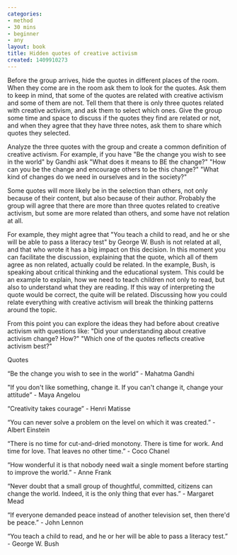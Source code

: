 ```yaml
---
categories:
- method
- 30 mins
- beginner
- any
layout: book
title: Hidden quotes of creative activism
created: 1409910273
---
```


Before the group arrives, hide the quotes in different places of the room. When they come are in the room ask them to look for the quotes. Ask them to keep in mind, that some of the quotes are related with creative activism and some of them are not. Tell them that there is only three quotes related with creative activism, and ask them to select which ones. Give the group some time and space to discuss if the quotes they find are related or not, and when they agree that they have three notes, ask them to share which quotes they selected.
 
Analyze the three quotes with the group and create a common definition of creative activism.  For example, if you have "Be the change you wish to see in the world" by Gandhi ask "What does it means to BE the change?" "How can you be the change and encourage others to be this change?" "What kind of changes do we need in ourselves and in the society?"

Some quotes will more likely be in the selection than others, not only because of their content, but also because of their author. Probably the group will agree that there are more than three quotes related to creative activism, but some are more related than others, and some have not relation at all.

For example, they might agree that "You teach a child to read, and he or she will be able to pass a literacy test" by George W. Bush is not related at all, and that who wrote it has a big impact on this decision. In this moment you can facilitate the discussion, explaining that the quote, which all of them agree as non related, actually could be related. In the example, Bush, is speaking about critical thinking and the educational system. This could be an example to explain, how we need to teach children not only to read, but also to understand what they are reading.  If this way of interpreting the quote would be correct, the quite will be related. Discussing how you could relate everything with creative activism will break the thinking patterns around the topic. 

From this point you can explore the ideas they had before about creative activism with questions like: "Did your understanding about creative activism change? How?"  "Which one of the quotes reflects creative activism best?"

 
Quotes
 
“Be the change you wish to see in the world” - Mahatma Gandhi
 
"If you don't like something, change it. If you can't change it, change 
your attitude” - Maya Angelou
 
“Creativity takes courage” - Henri Matisse
 
“You can never solve a problem on the level on which it was created.” - 
Albert Einstein
 
“There is no time for cut-and-dried monotony. There is time for work. 
And time for love. That leaves no other time.” - Coco Chanel
 
“How wonderful it is that nobody need wait a single moment before 
starting to improve the world.” - Anne Frank
 
“Never doubt that a small group of thoughtful, committed, citizens can 
change the world. Indeed, it is the only thing that ever has.” - Margaret 
Mead
 
“If everyone demanded peace instead of another television set, then 
there'd be peace.” - John Lennon
 
“You teach a child to read, and he or her will be able to pass a literacy 
test.” - George W. Bush
